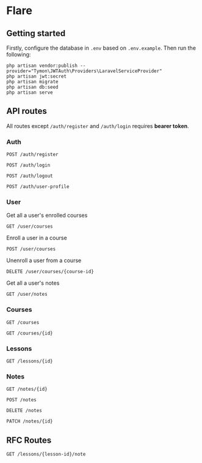 # Flare

## Getting started

Firstly, configure the database in `.env` based on `.env.example`. Then run the following:

```shell
php artisan vendor:publish --provider="Tymon\JWTAuth\Providers\LaravelServiceProvider"
php artisan jwt:secret
php artisan migrate
php artisan db:seed
php artisan serve
```

## API routes

All routes except `/auth/register` and `/auth/login` requires **bearer token**.

### Auth

```http request
POST /auth/register
```

```http request
POST /auth/login
```

```http request
POST /auth/logout
```

```http request
POST /auth/user-profile
```

### User

Get all a user's enrolled courses

```http request
GET /user/courses
```

Enroll a user in a course

```http request
POST /user/courses 
```

Unenroll a user from a course

```http request
DELETE /user/courses/{course-id} 
```

Get all a user's notes

```http request
GET /user/notes
```

### Courses

```http request
GET /courses
```

```http request
GET /courses/{id}
```

### Lessons

```http request
GET /lessons/{id}
```

### Notes

```http request
GET /notes/{id}
```

```http request
POST /notes
```

```http request
DELETE /notes
```

```http request
PATCH /notes/{id}
```

## RFC Routes

```http request
GET /lessons/{lesson-id}/note
```
